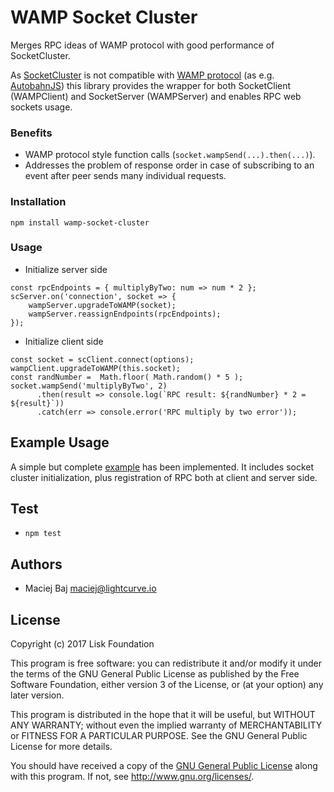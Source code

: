 # WAMP Socket Cluster

Merges RPC ideas of WAMP protocol with good performance of SocketCluster.

As [SocketCluster](http://socketcluster.io/#!/) is not compatible with [WAMP protocol](http://wamp-proto.org/) (as e.g. [AutobahnJS](https://github.com/crossbario/autobahn-js/)) this library provides the wrapper for both SocketClient (WAMPClient) and SocketServer (WAMPServer) and enables RPC web sockets usage.

### Benefits

- WAMP protocol style function calls (`socket.wampSend(...).then(...)`).
- Addresses the problem of response order in case of subscribing to an event after peer sends many individual requests.

### Installation

```
npm install wamp-socket-cluster
```

### Usage

- Initialize server side

```
const rpcEndpoints = { multiplyByTwo: num => num * 2 };
scServer.on('connection', socket => {
	wampServer.upgradeToWAMP(socket);
	wampServer.reassignEndpoints(rpcEndpoints);
});
```

- Initialize client side

```
const socket = scClient.connect(options);
wampClient.upgradeToWAMP(this.socket);
const randNumber =  Math.floor( Math.random() * 5 );
socket.wampSend('multiplyByTwo', 2)
      .then(result => console.log(`RPC result: ${randNumber} * 2 = ${result}`))
      .catch(err => console.error('RPC multiply by two error'));
```

## Example Usage

A simple but complete [example](https://github.com/LiskHQ/wamp-socket-cluster/tree/master/example) has been implemented. It includes socket cluster initialization, plus registration of RPC both at client and server side.

## Test

- `npm test`

## Authors

- Maciej Baj <maciej@lightcurve.io>

## License

Copyright (c) 2017 Lisk Foundation  

This program is free software: you can redistribute it and/or modify it under the terms of the GNU General Public License as published by the Free Software Foundation, either version 3 of the License, or (at your option) any later version.

This program is distributed in the hope that it will be useful, but WITHOUT ANY WARRANTY; without even the implied warranty of MERCHANTABILITY or FITNESS FOR A PARTICULAR PURPOSE. See the GNU General Public License for more details.

You should have received a copy of the [GNU General Public License](LICENSE) along with this program.  If not, see <http://www.gnu.org/licenses/>.
